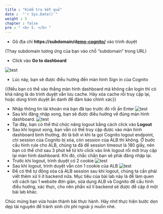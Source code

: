 ```yaml
---
title : "Kiểm tra kết quả"
date :  "`r Sys.Date()`" 
weight : 5 
chapter : false
pre : " <b> 5. </b> "
---
```

- Gõ địa chỉ **https://subdomain/d[emo-cognito/](https://demo-cognito.mymy.asia/demo-cognito/)** vào trình duyệt

(Thay subdomain tương ứng của bạn vào chỗ “subdomain” trong URL)

- Click vào **Go to dashboard**

![test](/images/5.tes/001-index.png)

- Lúc này, bạn sẽ được điều hướng đến màn hình Sign in của Cognito

{{Nếu bạn có thể vào thẳng màn hình dashboard mà không cần login thì có khả năng là do trình duyệt vẫn lưu cache. Hãy xóa cache rồi truy cập lại, hoặc dùng trình duyệt ẩn danh để đảm bảo chính xác}}

- Nhập thông tin tài khoản mà bạn đã tạo trước đó rồi ấn Enter
![test](/images/5.tes/002-login.png)
- Sau khi đăng nhập xong, bạn sẽ được điều hướng về đúng màn hình dashboard.
![test](/images/5.tes/003-dashboard.png)
- Tại đây, bạn có thể thử chức năng logout bằng cách click vào **Logout**
- Sau khi logout xong, bạn vẫn có thể truy cập được vào màn hình dashboard bình thường, đó là bởi vì khi ta gọi Cognito logout endpoint, chỉ session của Cognito bị xóa, còn session của ALB thì không. Ở bước cấu hình rule cho ALB, chúng ta đã để session timeout là 180 giấy, nên bạn có thể chờ sau 3 phút kể từ khi click vào link logout rồi mới truy cập lại màn hình dashboard. Khi đó, chắc chắn bạn sẽ phải đăng nhập lại.
- Trước khi logout, trình duyệt có 2 cookie
![test](/images/5.tes/004-beforelogout.png)
- Sau khi logout, trình duyệt vẫn còn 1 cookie của ALB
![test](/images/5.tes/005-afterlogout.png)
- Để có thể tự động xóa cả ALB session sau khi logout, chúng ta cần phải viết thêm xử lí ở backend nữa. Mục tiêu của bài lab này là để làm quen với cách tạo 1 website đơn giản, sửa dụng ALB và Cognito để cấu hình điều hướng, xác thực, cho nên phần xử lí backend sẽ được đề cập ở một bài lab khác.

Chúc mừng bạn vừa hoàn thành bài thực hành. Hãy nhớ thực hiện bước dọn dẹp tài nguyên để tránh sinh chi phí ngoài ý muốn nhé.
